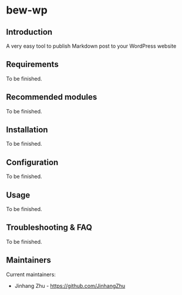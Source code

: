 # bew-wp



## Introduction

A very easy tool to publish Markdown post to your WordPress website


## Requirements

To be finished.


## Recommended modules

To be finished.

## Installation

To be finished.


## Configuration

To be finished.

## Usage

To be finished.


## Troubleshooting & FAQ

To be finished.

## Maintainers

Current maintainers:
 * Jinhang Zhu - https://github.com/JinhangZhu
